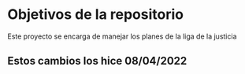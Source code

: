 # Objetivos de la repositorio

Este proyecto se encarga de manejar los planes de la liga de la justicia


## Estos cambios los hice 08/04/2022
